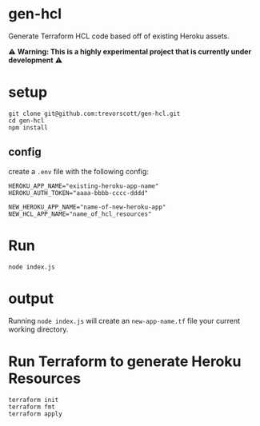 # gen-hcl

Generate Terraform HCL code based off of existing Heroku assets.

⚠️ **Warning: This is a highly experimental project that is currently under development** ⚠️

# setup

```
git clone git@github.com:trevorscott/gen-hcl.git
cd gen-hcl
npm install
```

## config

create a `.env` file with the following config:

```
HEROKU_APP_NAME="existing-heroku-app-name"
HEROKU_AUTH_TOKEN="aaaa-bbbb-cccc-dddd"

NEW_HEROKU_APP_NAME="name-of-new-heroku-app"
NEW_HCL_APP_NAME="name_of_hcl_resources"
```

# Run

```
node index.js
```

# output

Running `node index.js` will create an `new-app-name.tf` file your current working directory. 

# Run Terraform to generate Heroku Resources

```
terraform init
terraform fmt
terraform apply
```

